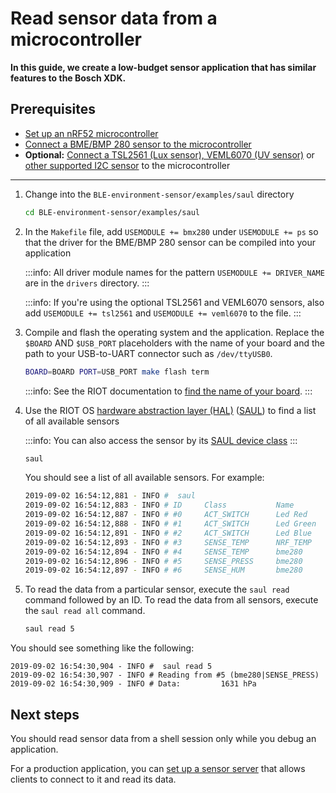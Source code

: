 # Read sensor data from a microcontroller

**In this guide, we create a low-budget sensor application that has similar features to the Bosch XDK.**

## Prerequisites

- [Set up an nRF52 microcontroller](../how-to-guides/set-up-nrf52-microcontroller.md)
- [Connect a BME/BMP 280 sensor to the microcontroller](../how-to-guides/connect-bosch-bme-280-bmp-280.md)
- **Optional:** [Connect a TSL2561 (Lux sensor), VEML6070 (UV sensor)](../how-to-guides/connect-a-I2C-sensor.md) or [other supported I2C sensor](http://riot-os.org/api/group__drivers__sensors.html) to the microcontroller

---

1. Change into the `BLE-environment-sensor/examples/saul` directory

    ```bash
    cd BLE-environment-sensor/examples/saul
    ```

2. In the `Makefile` file, add `USEMODULE += bmx280` under `USEMODULE += ps` so that the driver for the BME/BMP 280 sensor can be compiled into your application

    :::info:
    All driver module names for the pattern `USEMODULE += DRIVER_NAME` are in the `drivers` directory.
    :::  
    
    :::info:
    If you're using the optional TSL2561 and VEML6070 sensors, also add `USEMODULE += tsl2561` and `USEMODULE += veml6070` to the file.
    :::
    
3. Compile and flash the operating system and the application. Replace the `$BOARD` AND `$USB_PORT` placeholders with the name of your board and the path to your USB-to-UART connector such as `/dev/ttyUSB0`.
    
    ```bash
    BOARD=BOARD PORT=USB_PORT make flash term
    ```

    :::info:
    See the RIOT documentation to [find the name of your board](https://api.riot-os.org/group__boards.html).
    :::

4. Use the RIOT OS [hardware abstraction layer (HAL)](https://en.wikipedia.org/wiki/Hardware_abstraction) ([SAUL](https://riot-os.org/api/group__drivers__saul.html)) to find a list of all available sensors

    :::info:
    You can also access the sensor by its [SAUL device class](https://riot-os.org/api/group__drivers__saul.html#ga425be5f49e9c31d8d13d53190a3e7bc2)
    :::
    
    ```bash
    saul
    ```
    
    You should see a list of all available sensors. For example:

    ```bash
    2019-09-02 16:54:12,881 - INFO #  saul
    2019-09-02 16:54:12,883 - INFO # ID     Class           Name
    2019-09-02 16:54:12,887 - INFO # #0     ACT_SWITCH      Led Red
    2019-09-02 16:54:12,888 - INFO # #1     ACT_SWITCH      Led Green
    2019-09-02 16:54:12,891 - INFO # #2     ACT_SWITCH      Led Blue
    2019-09-02 16:54:12,893 - INFO # #3     SENSE_TEMP      NRF_TEMP
    2019-09-02 16:54:12,894 - INFO # #4     SENSE_TEMP      bme280
    2019-09-02 16:54:12,896 - INFO # #5     SENSE_PRESS     bme280
    2019-09-02 16:54:12,897 - INFO # #6     SENSE_HUM       bme280
    ```
    
5. To read the data from a particular sensor, execute the `saul read` command followed by an ID. To read the data from all sensors, execute the `saul read all` command.


    ```bash
    saul read 5
    ```

You should see something like the following:

```
2019-09-02 16:54:30,904 - INFO #  saul read 5
2019-09-02 16:54:30,907 - INFO # Reading from #5 (bme280|SENSE_PRESS)
2019-09-02 16:54:30,909 - INFO # Data:         1631 hPa
```

## Next steps

You should read sensor data from a shell session only while you debug an application.

For a production application, you can [set up a sensor server](../how-to-guides/run-an-environment-sensor-and-client.md) that allows clients to connect to it and read its data. 
